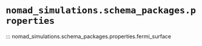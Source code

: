 
# `nomad_simulations.schema_packages.properties`


::: nomad_simulations.schema_packages.properties.fermi_surface
